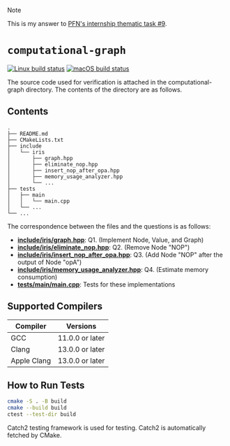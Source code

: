 > [!NOTE]
> This is my answer to [PFN's internship thematic task #9](https://github.com/pfnet/intern-coding-tasks/blob/main/2023/ThematicTask/README-ja.md#9-%E6%B7%B1%E5%B1%A4%E5%AD%A6%E7%BF%92%E3%83%A2%E3%83%87%E3%83%AB%E3%82%92%E7%A4%BE%E4%BC%9A%E5%AE%9F%E8%A3%85%E3%81%99%E3%82%8B%E3%81%9F%E3%82%81%E3%81%AE%E3%83%95%E3%83%AC%E3%83%BC%E3%83%A0%E3%83%AF%E3%83%BC%E3%82%AF%E3%83%A9%E3%82%A4%E3%83%96%E3%83%A9%E3%83%AA%E9%96%8B%E7%99%BA).

# `computational-graph`

[![Linux build status](https://github.com/acd1034/computational-graph/actions/workflows/linux-build.yml/badge.svg)](https://github.com/acd1034/computational-graph/actions/workflows/linux-build.yml)
[![macOS build status](https://github.com/acd1034/computational-graph/actions/workflows/macos-build.yml/badge.svg)](https://github.com/acd1034/computational-graph/actions/workflows/macos-build.yml)

The source code used for verification is attached in the computational-graph directory. The contents of the directory are as follows.

## Contents

```
.
├── README.md
├── CMakeLists.txt
├── include
│   └── iris
│       ├── graph.hpp
│       ├── eliminate_nop.hpp
│       ├── insert_nop_after_opa.hpp
│       ├── memory_usage_analyzer.hpp
│       └── ...
├── tests
│   ├── main
│   │   └── main.cpp
│   └── ...
└── ...
```

The correspondence between the files and the questions is as follows:

- [**include/iris/graph.hpp**](include/iris/graph.hpp):
  Q1. (Implement Node, Value, and Graph)
- [**include/iris/eliminate_nop.hpp**](include/iris/eliminate_nop.hpp):
  Q2. (Remove Node "NOP")
- [**include/iris/insert_nop_after_opa.hpp**](include/iris/insert_nop_after_opa.hpp):
  Q3. (Add Node "NOP" after the output of Node "opA")
- [**include/iris/memory_usage_analyzer.hpp**](include/iris/memory_usage_analyzer.hpp):
  Q4. (Estimate memory consumption)
- [**tests/main/main.cpp**](tests/main/main.cpp):
  Tests for these implementations

## Supported Compilers

| Compiler    | Versions        |
| ----------- | --------------- |
| GCC         | 11.0.0 or later |
| Clang       | 13.0.0 or later |
| Apple Clang | 13.0.0 or later |

## How to Run Tests

```sh
cmake -S . -B build
cmake --build build
ctest --test-dir build
```

Catch2 testing framework is used for testing. Catch2 is automatically fetched by CMake.
